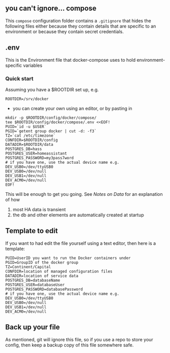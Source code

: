 ## you can't ignore... compose

This `compose` configuration folder contains a `.gitignore` 
that hides the following files either because they contain 
details that are specific to an environment 
or because they contain secret credentials. 

## .env

This is the Environment file that docker-compose uses to 
hold environment-specific variables

### Quick start

Assuming you have a $ROOTDIR set up, e.g. 

```
ROOTDIR=/srv/docker
```

* you can create your own using an editor, or by pasting in

```
mkdir -p $ROOTDIR/config/docker/compose/
tee $ROOTDIR/config/docker/compose/.env <<EOF!
PUID=`id -u $USER`
PGID=`getent group docker | cut -d: -f3`
TZ=`cat /etc/timezone`
CONFDIR=$ROOTDIR/config
DATADIR=$ROOTDIR/data
POSTGRES_DB=hass
POSTGRES_USER=homeassistant
POSTGRES_PASSWORD=my3pass7word
# if you have one, use the actual device name e.g.  DEV_USB0=/dev/ttyUSB0
DEV_USB0=/dev/null
DEV_USB1=/dev/null
DEV_ACM0=/dev/null
EOF!
```

This will be enough to get you going. 
See _Notes on Data_ for an explanation of how 

1. most HA data is transient 
2. the db and other elements are automatically created at startup

## Template to edit

If you want to had edit the file yourself using a text editor, 
then here is a template:

```
PUID=UserID you want to run the Docker containers under
PGID=GroupID of the docker group
TZ=Continent/Capital
CONFDIR=location of managed configuration files
DATADIR=location of service data
POSTGRES_DB=databaseName
POSTGRES_USER=databaseUser
POSTGRES_PASSWORD=databasePassword
# if you have one, use the actual device name e.g.  DEV_USB0=/dev/ttyUSB0
DEV_USB0=/dev/null
DEV_USB1=/dev/null
DEV_ACM0=/dev/null
```

## Back up your file

As mentioned, git will ignore this file, 
so if you use a repo to store your config, 
then keep a backup copy of this file somewhere safe. 
